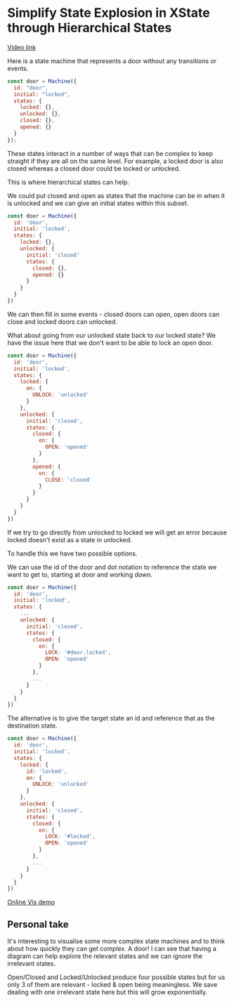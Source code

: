 # Simplify State Explosion in XState through Hierarchical States

[Video link](https://www.egghead.io/lessons/xstate-simplify-state-explosion-in-xstate-through-hierarchical-states)

Here is a state machine that represents a door without any transitions or events.

```js
const door = Machine({
  id: "door",
  initial: "locked",
  states: {
    locked: {},
    unlocked: {},
    closed: {},
    opened: {}
  }
});
```

These states interact in a number of ways that can be complex to keep straight if they are all on the same level. For example, a locked door is also closed whereas a closed door could be locked or unlocked.

This is where hierarchical states can help.

We could put closed and open as states that the machine can be in when it is unlocked and we can give an initial states within this subset.

```js
const door = Machine({
  id: 'door',
  initial: 'locked',
  states: {
    locked: {},
    unlocked: {
      initial: 'closed'
      states: {
        closed: {},
        opened: {}
      }
    }
  }
})
```

We can then fill in some events - closed doors can open, open doors can close and locked doors can unlocked.

What about going from our unlocked state back to our locked state? We have the issue here that we don't want to be able to lock an open door.

```js
const door = Machine({
  id: 'door',
  initial: 'locked',
  states: {
    locked: {
      on: {
        UNLOCK: 'unlocked'
      }
    },
    unlocked: {
      initial: 'closed',
      states: {
        closed: {
          on: {
            OPEN: 'opened'
          }
        },
        opened: {
          on: {
            CLOSE: 'closed'
          }
        }
      }
    }
  }
})
```

If we try to go directly from unlocked to locked we will get an error because locked doesn't exist as a state in unlocked.

To handle this we have two possible options.

We can use the id of the door and dot notation to reference the state we want to get to, starting at door and working down.

```js
const door = Machine({
  id: 'door',
  initial: 'locked',
  states: {
    ...
    unlocked: {
      initial: 'closed',
      states: {
        closed: {
          on: {
            LOCK: '#door.locked',
            OPEN: 'opened'
          }
        },
        ...
      }
    }
  }
})
```

The alternative is to give the target state an id and reference that as the destination state.

```js
const door = Machine({
  id: 'door',
  initial: 'locked',
  states: {
    locked: {
      id: 'locked',
      on: {
        UNLOCK: 'unlocked'
      }
    },
    unlocked: {
      initial: 'closed',
      states: {
        closed: {
          on: {
            LOCK: '#locked',
            OPEN: 'opened'
          }
        },
        ...
      }
    }
  }
})
```

[Online Vis demo](https://xstate.js.org/viz/?gist=d87ef45197e075dca7cba55ad594d160)

## Personal take

It's interesting to visualise some more complex state machines and to think about how quickly they can get complex. A door! I can see that having a diagram can help explore the relevant states and we can ignore the irrelevant states.

Open/Closed and Locked/Unlocked produce four possible states but for us only 3 of them are relevant - locked & open being meaningless. We save dealing with one irrelevant state here but this will grow exponentially.

